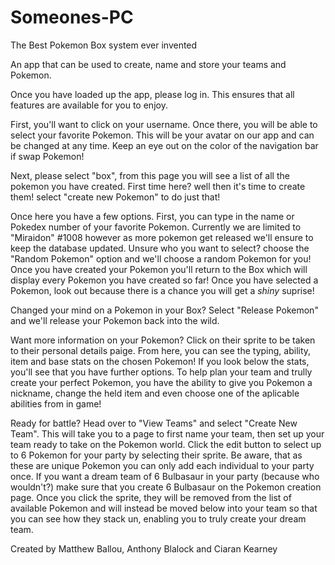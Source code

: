 # Someones-PC
The Best Pokemon Box system ever invented

An app that can be used to create, name and store your teams and Pokemon.

Once you have loaded up the app, please log in. This ensures that all features are available for you to enjoy.

First, you'll want to click on your username. Once there, you will be able to select your favorite Pokemon. This will be your avatar on our app and can be changed at any time. Keep an eye out on the color of the navigation bar if swap Pokemon!  

Next, please select "box", from this page you will see a list of all the pokemon you have created. First time here? well then it's time to create them! select "create new Pokemon" to do just that! 

Once here you have a few options. First, you can type in the name or Pokedex number of your favorite Pokemon. Currently we are limited to "Miraidon" #1008 however as more pokemon get released we'll ensure to keep the database updated. Unsure who you want to select? choose the "Random Pokemon" option and we'll choose a random Pokemon for you! Once you have created your Pokemon you'll return to the Box which will display every Pokemon you have created so far! Once you have selected a Pokemon, look out because there is a chance you will get a *shiny* suprise! 

Changed your mind on a Pokemon in your Box? Select "Release Pokemon" and we'll release your Pokemon back into the wild. 

Want more information on your Pokemon? Click on their sprite to be taken to their personal details paige. From here, you can see the typing, ability, item and base stats on the chosen Pokemon! If you look below the stats, you'll see that you have further options. To help plan your team and trully create your perfect Pokemon, you have the ability to give you Pokemon a nickname, change the held item and even choose one of the aplicable abilities from in game!  

Ready for battle? Head over to "View Teams" and select "Create New Team". This will take you to a page to first name your team, then set up your team ready to take on the Pokemon world. Click the edit button to select up to 6 Pokemon for your party by selecting their sprite. Be aware, that as these are unique Pokemon you can only add each individual to your party once. If you want a dream team of 6 Bulbasaur in your party (because who wouldn't?) make sure that you create 6 Bulbasaur on the Pokemon creation page. Once you click the sprite, they will be removed from the list of available Pokemon and will instead be moved below into your team so that you can see how they stack un, enabling you to truly create your dream team.

Created by Matthew Ballou, Anthony Blalock and Ciaran Kearney